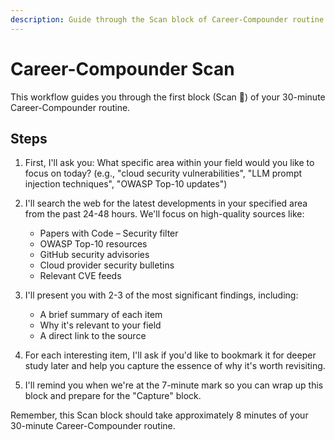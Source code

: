 ```yaml
---
description: Guide through the Scan block of Career-Compounder routine
---
```


# Career-Compounder Scan

This workflow guides you through the first block (Scan 🔎) of your 30-minute Career-Compounder routine.

## Steps

1. First, I'll ask you: What specific area within your field would you like to focus on today? (e.g., "cloud security vulnerabilities", "LLM prompt injection techniques", "OWASP Top-10 updates")

2. I'll search the web for the latest developments in your specified area from the past 24-48 hours. We'll focus on high-quality sources like:
   - Papers with Code – Security filter
   - OWASP Top-10 resources
   - GitHub security advisories
   - Cloud provider security bulletins
   - Relevant CVE feeds

3. I'll present you with 2-3 of the most significant findings, including:
   - A brief summary of each item
   - Why it's relevant to your field
   - A direct link to the source

4. For each interesting item, I'll ask if you'd like to bookmark it for deeper study later and help you capture the essence of why it's worth revisiting.

5. I'll remind you when we're at the 7-minute mark so you can wrap up this block and prepare for the "Capture" block.

Remember, this Scan block should take approximately 8 minutes of your 30-minute Career-Compounder routine.
